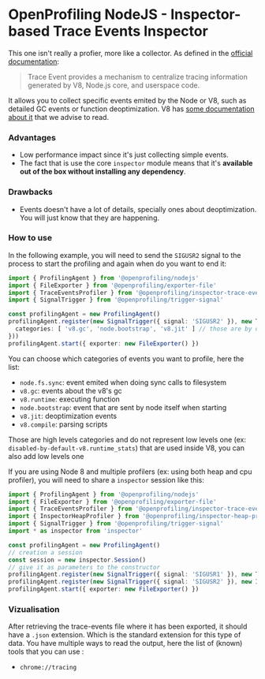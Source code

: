 # OpenProfiling NodeJS - Inspector-based Trace Events Inspector

This one isn't really a profier, more like a collector. As defined in the [official documentation](https://nodejs.org/dist/latest-v10.x/docs/api/tracing.html):
> Trace Event provides a mechanism to centralize tracing information generated by V8, Node.js core, and userspace code.

It allows you to collect specific events emited by the Node or V8, such as detailed GC events or function deoptimization. V8 has [some documentation about it](https://v8.dev/docs/trace) that we advise to read.

### Advantages

- Low performance impact since it's just collecting simple events.
- The fact that is use the core `inspector` module means that it's **available out of the box without installing any dependency**.

### Drawbacks

- Events doesn't have a lot of details, specially ones about deoptimization. You will just know that they are happening.

### How to use

In the following example, you will need to send the `SIGUSR2` signal to the process to start the profiling and again when do you want to end it:

```ts
import { ProfilingAgent } from '@openprofiling/nodejs'
import { FileExporter } from '@openprofiling/exporter-file'
import { TraceEventsProfiler } from '@openprofiling/inspector-trace-events'
import { SignalTrigger } from '@openprofiling/trigger-signal'

const profilingAgent = new ProfilingAgent()
profilingAgent.register(new SignalTrigger({ signal: 'SIGUSR2' }), new TraceEventsProfiler({
  categories: [ 'v8.gc', 'node.bootstrap', 'v8.jit' ] // those are by default
}))
profilingAgent.start({ exporter: new FileExporter() })
```

You can choose which categories of events you want to profile, here the list:
- `node.fs.sync`: event emited when doing sync calls to filesystem
- `v8.gc`: events about the v8's gc
- `v8.runtime`: executing function
- `node.bootstrap`: event that are sent by node itself when starting
- `v8.jit`: deoptimization events
- `v8.compile`: parsing scripts

Those are high levels categories and do not represent low levels one (ex: `disabled-by-default-v8.runtime_stats`) that are used inside V8, you can also add low levels one

If you are using Node 8 and multiple profilers (ex: using both heap and cpu profiler), you will need to share a `inspector` session like this:

```ts
import { ProfilingAgent } from '@openprofiling/nodejs'
import { FileExporter } from '@openprofiling/exporter-file'
import { TraceEventsProfiler } from '@openprofiling/inspector-trace-events'
import { InspectorHeapProfiler } from '@openprofiling/inspector-heap-profiler'
import { SignalTrigger } from '@openprofiling/trigger-signal'
import * as inspector from 'inspector'

const profilingAgent = new ProfilingAgent()
// creation a session
const session = new inspector.Session()
// give it as parameters to the constructor
profilingAgent.register(new SignalTrigger({ signal: 'SIGUSR1' }), new TraceEventsProfiler({ session }))
profilingAgent.register(new SignalTrigger({ signal: 'SIGUSR2' }), new InspectorCPUProfiler({ session }))
profilingAgent.start({ exporter: new FileExporter() })
```

### Vizualisation

After retrieving the trace-events file where it has been exported, it should have a `.json` extension. Which is the standard extension for this type of data.
You have multiple ways to read the output, here the list of (known) tools that you can use :
- `chrome://tracing`